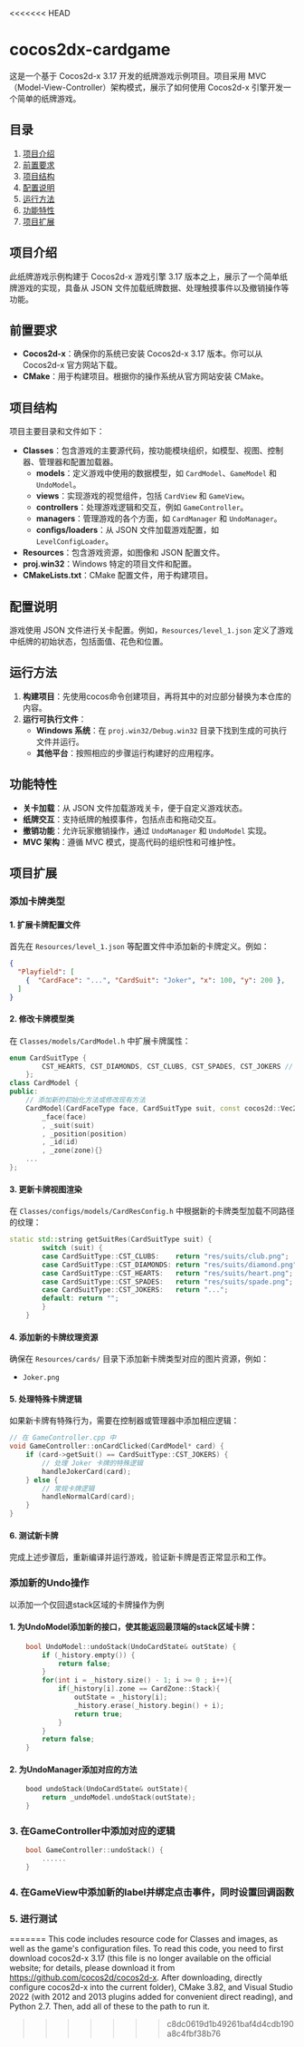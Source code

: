 <<<<<<< HEAD
# cocos2dx-cardgame

这是一个基于 Cocos2d-x 3.17 开发的纸牌游戏示例项目。项目采用 MVC（Model-View-Controller）架构模式，展示了如何使用 Cocos2d-x 引擎开发一个简单的纸牌游戏。

## 目录
1. [项目介绍](#项目介绍)
2. [前置要求](#前置要求)
3. [项目结构](#项目结构)
4. [配置说明](#配置说明)
5. [运行方法](#运行方法)
6. [功能特性](#功能特性)
7. [项目扩展](#项目扩展)

## 项目介绍
此纸牌游戏示例构建于 Cocos2d-x 游戏引擎 3.17 版本之上，展示了一个简单纸牌游戏的实现，具备从 JSON 文件加载纸牌数据、处理触摸事件以及撤销操作等功能。

## 前置要求
- **Cocos2d-x**：确保你的系统已安装 Cocos2d-x 3.17 版本。你可以从 Cocos2d-x 官方网站下载。
- **CMake**：用于构建项目。根据你的操作系统从官方网站安装 CMake。


## 项目结构
项目主要目录和文件如下：
- **Classes**：包含游戏的主要源代码，按功能模块组织，如模型、视图、控制器、管理器和配置加载器。
  - **models**：定义游戏中使用的数据模型，如 `CardModel`、`GameModel` 和 `UndoModel`。
  - **views**：实现游戏的视觉组件，包括 `CardView` 和 `GameView`。
  - **controllers**：处理游戏逻辑和交互，例如 `GameController`。
  - **managers**：管理游戏的各个方面，如 `CardManager` 和 `UndoManager`。
  - **configs/loaders**：从 JSON 文件加载游戏配置，如 `LevelConfigLoader`。
- **Resources**：包含游戏资源，如图像和 JSON 配置文件。
- **proj.win32**：Windows 特定的项目文件和配置。
- **CMakeLists.txt**：CMake 配置文件，用于构建项目。

## 配置说明
游戏使用 JSON 文件进行关卡配置。例如，`Resources/level_1.json` 定义了游戏中纸牌的初始状态，包括面值、花色和位置。

## 运行方法
1. **构建项目**：先使用cocos命令创建项目，再将其中的对应部分替换为本仓库的内容。
2. **运行可执行文件**：
   - **Windows 系统**：在 `proj.win32/Debug.win32` 目录下找到生成的可执行文件并运行。
   - **其他平台**：按照相应的步骤运行构建好的应用程序。

## 功能特性
- **关卡加载**：从 JSON 文件加载游戏关卡，便于自定义游戏状态。
- **纸牌交互**：支持纸牌的触摸事件，包括点击和拖动交互。
- **撤销功能**：允许玩家撤销操作，通过 `UndoManager` 和 `UndoModel` 实现。
- **MVC 架构**：遵循 MVC 模式，提高代码的组织性和可维护性。

## 项目扩展

### 添加卡牌类型

#### 1. 扩展卡牌配置文件
首先在 `Resources/level_1.json` 等配置文件中添加新的卡牌定义。例如：
```json
{
  "Playfield": [
    {  "CardFace": "...", "CardSuit": "Joker", "x": 100, "y": 200 },
  ]
}
```

#### 2. 修改卡牌模型类
在 `Classes/models/CardModel.h` 中扩展卡牌属性：
```cpp
enum CardSuitType {
        CST_HEARTS, CST_DIAMONDS, CST_CLUBS, CST_SPADES, CST_JOKERS // 添加 CST_JOKERS 类型
    };
class CardModel {
public:
    // 添加新的初始化方法或修改现有方法
    CardModel(CardFaceType face, CardSuitType suit, const cocos2d::Vec2& position, int id, CardZone zone): 
        _face(face)
        , _suit(suit)
        , _position(position)
        , _id(id)
        , _zone(zone){}
    ...
};
```

#### 3. 更新卡牌视图渲染
在 `Classes/configs/models/CardResConfig.h` 中根据新的卡牌类型加载不同路径的纹理：
```cpp
static std::string getSuitRes(CardSuitType suit) {
        switch (suit) {
        case CardSuitType::CST_CLUBS:    return "res/suits/club.png";
        case CardSuitType::CST_DIAMONDS: return "res/suits/diamond.png";
        case CardSuitType::CST_HEARTS:   return "res/suits/heart.png";
        case CardSuitType::CST_SPADES:   return "res/suits/spade.png";
        case CardSuitType::CST_JOKERS:   return "...";
        default: return "";
        }
    }
```

#### 4. 添加新的卡牌纹理资源
确保在 `Resources/cards/` 目录下添加新卡牌类型对应的图片资源，例如：
- `Joker.png`


#### 5. 处理特殊卡牌逻辑
如果新卡牌有特殊行为，需要在控制器或管理器中添加相应逻辑：
```cpp
// 在 GameController.cpp 中
void GameController::onCardClicked(CardModel* card) {
    if (card->getSuit() == CardSuitType::CST_JOKERS) {
        // 处理 Joker 卡牌的特殊逻辑
        handleJokerCard(card);
    } else {
        // 常规卡牌逻辑
        handleNormalCard(card);
    }
}
```

#### 6. 测试新卡牌
完成上述步骤后，重新编译并运行游戏，验证新卡牌是否正常显示和工作。

### 添加新的Undo操作
以添加一个仅回退stack区域的卡牌操作为例

#### 1. 为UndoModel添加新的接口，使其能返回最顶端的stack区域卡牌：
```cpp
    bool UndoModel::undoStack(UndoCardState& outState) {
        if (_history.empty()) {
            return false; 
        }
        for(int i = _history.size() - 1; i >= 0 ; i++){
            if(_history[i].zone == CardZone::Stack){
                outState = _history[i];
                _history.erase(_history.begin() + i);
                return true;
            }
        }
        return false;
    }
```

#### 2. 为UndoManager添加对应的方法
```cpp
    bood undoStack(UndoCardState& outState){
        return _undoModel.undoStack(outState);
    }
```

### 3. 在GameController中添加对应的逻辑
```cpp
    bool GameController::undoStack() {
        ......
    }
```

### 4. 在GameView中添加新的label并绑定点击事件，同时设置回调函数

### 5. 进行测试
=======
This code includes resource code for Classes and images, as well as the game's configuration files. To read this code, you need to first download cocos2d-x 3.17 (this file is no longer available on the official website; for details, please download it from https://github.com/cocos2d/cocos2d-x. After downloading, directly configure cocos2d-x into the current folder), CMake 3.82, and Visual Studio 2022 (with 2012 and 2013 plugins added for convenient direct reading), and Python 2.7. Then, add all of these to the path to run it.
>>>>>>> c8dc0619d1b49261baf4d4cdb190a8c4fbf38b76
